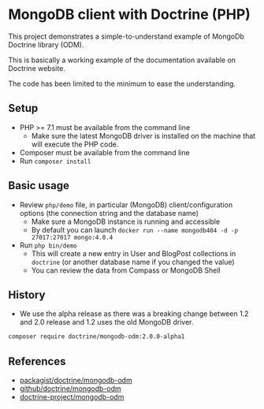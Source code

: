 # MongoDB client with Doctrine (PHP)

This project demonstrates a simple-to-understand example of MongoDb Doctrine library (ODM).

This is basically a working example of the documentation available on Doctrine website.

The code has been limited to the minimum to ease the understanding.

## Setup

- PHP >= 7.1 must be available from the command line
  - Make sure the latest MongoDB driver is installed on the machine that will execute the PHP code.
- Composer must be available from the command line
- Run `composer install`

## Basic usage

- Review `php/demo` file, in particular (MongoDB) client/configuration options (the connection string and the database name)
  - Make sure a MongoDB instance is running and accessible
  - By default you can launch `docker run --name mongodb404 -d -p 27017:27017 mongo:4.0.4`
- Run `php bin/demo`
  - This will create a new entry in User and BlogPost collections in `doctrine` (or another database name if you changed the value)
  - You can review the data from Compass or MongoDB Shell

## History

- We use the alpha release as there was a breaking change between 1.2 and 2.0 release and 1.2 uses the old MongoDB driver.

```bash
composer require doctrine/mongodb-odm:2.0.0-alpha1
```

## References

- [packagist/doctrine/mongodb-odm](https://packagist.org/packages/doctrine/mongodb-odm)
- [github/doctrine/mongodb-odm](https://github.com/doctrine/mongodb-odm)
- [doctrine-project/mongodb-odm](https://www.doctrine-project.org/projects/mongodb-odm.html)
